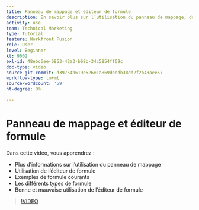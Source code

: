 ```yaml
---
title: Panneau de mappage et éditeur de formule
description: En savoir plus sur l’utilisation du panneau de mappage, de l’éditeur de formule et des exemples de formule courants dans [!DNL Adobe Workfront Fusion].
activity: use
team: Technical Marketing
type: Tutorial
feature: Workfront Fusion
role: User
level: Beginner
kt: 9002
exl-id: 48ebc6ee-6853-42a3-b68b-34c5854ff69c
doc-type: video
source-git-commit: d39754b619e526e1a869deedb38dd2f2b43aee57
workflow-type: tm+mt
source-wordcount: '59'
ht-degree: 0%

---
```


# Panneau de mappage et éditeur de formule

Dans cette vidéo, vous apprendrez :

* Plus d’informations sur l’utilisation du panneau de mappage
* Utilisation de l’éditeur de formule
* Exemples de formule courants
* Les différents types de formule
* Bonne et mauvaise utilisation de l’éditeur de formule

>[!VIDEO](https://video.tv.adobe.com/v/335262/?quality=12)
